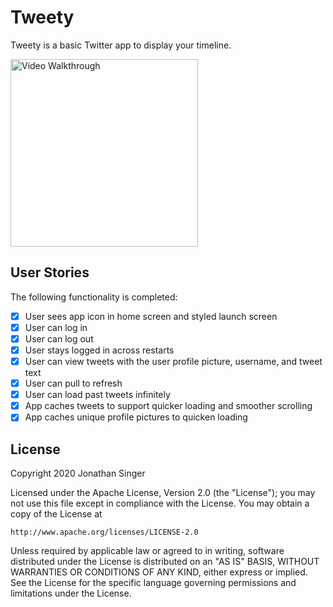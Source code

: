 # Tweety

Tweety is a basic Twitter app to display your timeline.

<img src='./Walkthrough.gif' title='Video Walkthrough' width='300' alt='Video Walkthrough' />

## User Stories
The following functionality is completed:

* [X] User sees app icon in home screen and styled launch screen
* [X] User can log in
* [X] User can log out
* [X] User stays logged in across restarts
* [X] User can view tweets with the user profile picture, username, and tweet text
* [X] User can pull to refresh
* [X] User can load past tweets infinitely
* [X] App caches tweets to support quicker loading and smoother scrolling
* [X] App caches unique profile pictures to quicken loading

## License

Copyright 2020 Jonathan Singer

Licensed under the Apache License, Version 2.0 (the "License");
you may not use this file except in compliance with the License.
You may obtain a copy of the License at

    http://www.apache.org/licenses/LICENSE-2.0

Unless required by applicable law or agreed to in writing, software
distributed under the License is distributed on an "AS IS" BASIS,
WITHOUT WARRANTIES OR CONDITIONS OF ANY KIND, either express or implied.
See the License for the specific language governing permissions and
limitations under the License.

